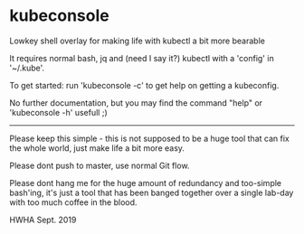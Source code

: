 # kubeconsole
Lowkey shell overlay for making life with kubectl a bit more bearable

It requires normal bash, jq and (need I say it?) kubectl with a 'config'
in '~/.kube'.

To get started: run 'kubeconsole -c' to get help on getting a kubeconfig.

No further documentation, but you may find the command "help" or 'kubeconsole -h' usefull ;)

---

Please keep this simple - this is not supposed to be a huge tool that
can fix the whole world, just make life a bit more easy.

Please dont push to master, use normal Git flow.

Please dont hang me for the huge amount of redundancy and too-simple
bash'ing, it's just a tool that has been banged together over a single
lab-day with too much coffee in the blood.

HWHA Sept. 2019


